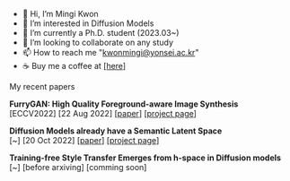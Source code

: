 - 👋 Hi, I’m Mingi Kwon
- 👀 I’m interested in Diffusion Models
- 🌱 I’m currently a Ph.D. student (2023.03~)
- 💞️ I’m looking to collaborate on any study
- 📫 How to reach me "kwonmingi@yonsei.ac.kr"
- ☕ Buy me a coffee at [[here]](https://www.buymeacoffee.com/kwonmingi)


My recent papers

**FurryGAN: High Quality Foreground-aware Image Synthesis** \
[ECCV2022] [22 Aug 2022] [[paper](https://arxiv.org/abs/2208.10422)] [[project page](https://jeongminb.github.io/FurryGAN/)]

**Diffusion Models already have a Semantic Latent Space** \
[~] [20 Oct 2022] [[paper](https://arxiv.org/abs/2210.10960)] [[project page](https://kwonminki.github.io/Asyrp/)]

**Training-free Style Transfer Emerges from h-space in Diffusion models** \
[~] [before arxiving] [comming soon]


<!---
kwonminki/kwonminki is a ✨ special ✨ repository because its `README.md` (this file) appears on your GitHub profile.
You can click the Preview link to take a look at your changes.
--->
